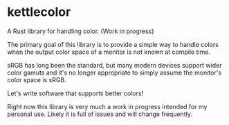 # kettlecolor
A Rust library for handling color. (Work in progress)

The primary goal of this library is to provide a simple way to handle colors when the output color space of a monitor is not known at compile time.

sRGB has long been the standard, but many modern devices support wider color gamuts and it's no longer appropriate to simply assume the monitor's color space is sRGB.

Let's write software that supports better colors!

Right now this library is very much a work in progress intended for my personal use. Likely it is full of issues and will change frequently.
